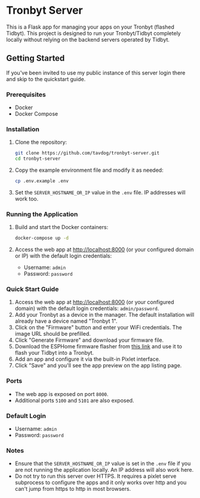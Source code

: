 # Tronbyt Server

This is a Flask app for managing your apps on your Tronbyt (flashed Tidbyt). This project is designed to run your Tronbyt/Tidbyt completely locally without relying on the backend servers operated by Tidbyt.

## Getting Started
If you've been invited to use my public instance of this server login there and skip to the quickstart guide.

### Prerequisites

- Docker
- Docker Compose

### Installation

1. Clone the repository:
    ```sh
    git clone https://github.com/tavdog/tronbyt-server.git
    cd tronbyt-server
    ```

2. Copy the example environment file and modify it as needed:
    ```sh
    cp .env.example .env
    ```

3. Set the `SERVER_HOSTNAME_OR_IP` value in the `.env` file. IP addresses will work too.

### Running the Application

1. Build and start the Docker containers:
    ```sh
    docker-compose up -d
    ```

2. Access the web app at [http://localhost:8000](http://localhost:8000) (or your configured domain or IP) with the default login credentials:
    - Username: `admin`
    - Password: `password`

### Quick Start Guide

1. Access the web app at [http://localhost:8000](http://localhost:8000) (or your configured domain) with the default login credentials: `admin/password`.
2. Add your Tronbyt as a device in the manager. The default installation will already have a device named "Tronbyt 1".
3. Click on the "Firmware" button and enter your WiFi credentials. The image URL should be prefilled.
4. Click "Generate Firmware" and download your firmware file.
5. Download the ESPHome firmware flasher from [this link](https://github.com/esphome/esphome-flasher/releases) and use it to flash your Tidbyt into a Tronbyt.
6. Add an app and configure it via the built-in Pixlet interface.
7. Click "Save" and you'll see the app preview on the app listing page.

### Ports

- The web app is exposed on port `8000`.
- Additional ports `5100` and `5101` are also exposed.

### Default Login

- Username: `admin`
- Password: `password`

### Notes

- Ensure that the `SERVER_HOSTNAME_OR_IP` value is set in the `.env` file if you are not running the application locally. An IP address will also work here.
- Do not try to run this server over HTTPS.  It requires a pixlet serve subprocess to configure the apps and it only works over http and you can't jump from https to http in most browsers.
